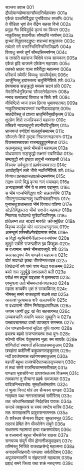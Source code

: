 सञ्जय उवाच	001  
द्रौपदेयान्महेष्वासान्सौमदत्तिर्महायशाः	001a  
एकैकं पञ्चभिर्विद्ध्वा पुनर्विव्याध सप्तभिः	001c  
ते पीडिता भृशं तेन रौद्रेण सहसा विभो	002a  
प्रमूढा नैव विविदुर्मृधे कृत्यं स्म किंचन	002c  
नाकुलिस्तु शतानीकः सौमदत्तिं नरर्षभम्	003a  
द्वाभ्यां विद्ध्वानदद्धृष्टः शराभ्यां शत्रुतापनः	003c  
तथेतरे रणे यत्तास्त्रिभिस्त्रिभिरजिह्मगैः	004a  
विव्यधुः समरे तूर्णं सौमदत्तिममर्षणम्	004c  
स तान्प्रति महाराज चिक्षिपे पञ्च सायकान्	005a  
एकैकं हृदि चाजघ्ने एकैकेन महायशाः	005c  
ततस्ते भ्रातरः पञ्च शरैर्विद्धा महात्मना	006a  
परिवार्य रथैर्वीरं विव्यधुः सायकैर्भृशम्	006c  
आर्जुनिस्तु हयांस्तस्य चतुर्भिर्निशितैः शरैः	007a  
प्रेषयामास सङ्क्रुद्धो यमस्य सदनं प्रति	007c  
भैमसेनिर्धनुश्छित्त्वा सौमदत्तेर्महात्मनः	008a  
ननाद बलवन्नादं विव्याध च शितैः शरैः	008c  
यौधिष्ठिरो ध्वजं तस्य छित्त्वा भूमावपातयत्	009a  
नाकुलिश्चाश्वयन्तारं रथनीडादपाहरत्	009c  
साहदेविस्तु तं ज्ञात्वा भ्रातृभिर्विमुखीकृतम्	010a  
क्षुरप्रेण शिरो राजन्निचकर्त महामनाः	010c  
तच्छिरो न्यपतद्भूमौ तपनीयविभूषितम्	011a  
भ्राजयन्तं रणोद्देशं बालसूर्यसमप्रभम्	011c  
सौमदत्तेः शिरो दृष्ट्वा निपतत्तन्महात्मनः	012a  
वित्रस्तास्तावका राजन्प्रदुद्रुवुरनेकधा	012c  
अलम्बुसस्तु समरे भीमसेनं महाबलम्	013a  
योधयामास सङ्क्रुद्धो लक्ष्मणं रावणिर्यथा	013c  
सम्प्रयुद्धौ रणे दृष्ट्वा तावुभौ नरराक्षसौ	014a  
विस्मयः सर्वभूतानां प्रहर्षश्चाभवत्तदा	014c  
आर्ष्यशृङ्गिं ततो भीमो नवभिर्निशितैः शरैः	015a  
विव्याध प्रहसन्राजन्राक्षसेन्द्रममर्षणम्	015c  
तद्रक्षः समरे विद्धं कृत्वा नादं भयावहम्	016a  
अभ्यद्रवत्ततो भीमं ये च तस्य पदानुगाः	016c  
स भीमं पञ्चभिर्विद्ध्वा शरैः सन्नतपर्वभिः	017a  
भीमानुगाञ्जघानाशु रथांस्त्रिंशदरिन्दमः	017c  
पुनश्चतुःशतान्हत्वा भीमं विव्याध पत्रिणा	017e  
सोऽतिविद्धस्तदा भीमो राक्षसेन महाबलः	018a  
निषसाद रथोपस्थे मूर्छयाभिपरिप्लुतः	018c  
प्रतिलभ्य ततः सञ्ज्ञां मारुतिः क्रोधमूर्छितः	019a  
विकृष्य कार्मुकं घोरं भारसाधनमुत्तमम्	019c  
अलम्बुसं शरैस्तीक्ष्णैरर्दयामास सर्वतः	019e  
स विद्धो बहुभिर्बाणैर्नीलाञ्जनचयोपमः	020a  
शुशुभे सर्वतो राजन्प्रदीप्त इव किंशुकः	020c  
स वध्यमानः समरे भीमचापच्युतैः शरैः	021a  
स्मरन्भ्रातृवधं चैव पाण्डवेन महात्मना	021c  
घोरं रूपमथो कृत्वा भीमसेनमभाषत	022a  
तिष्ठेदानीं रणे पार्थ पश्य मेऽद्य पराक्रमम्	022c  
बको नाम सुदुर्बुद्धे राक्षसप्रवरो बली	023a  
परोक्षं मम तद्वृत्तं यद्भ्राता मे हतस्त्वया	023c  
एवमुक्त्वा ततो भीममन्तर्धानगतस्तदा	024a  
महाता शरवर्षेण भृशं तं समवाकिरत्	024c  
भीमस्तु समरे राजन्नदृश्ये राक्षसे तदा	025a  
आकाशं पूरयामास शरैः सन्नतपर्वभिः	025c  
स वध्यमानो भीमेन निमेषाद्रथमास्थितः	026a  
जगाम धरणीं क्षुद्रः खं चैव सहसागमत्	026c  
उच्चावचानि रूपाणि चकार सुबहूनि च	027a  
उच्चावचास्तथा वाचो व्याजहार समन्ततः	027c  
तेन पाण्डवसैन्यानां मृदिता युधि वारणाः	028a  
हयाश्च बहवो राजन्पत्तयश्च तथा पुनः	028c  
रथेभ्यो रथिनः पेतुस्तस्य नुन्नाः स्म सायकैः	028e  
शोणितोदां रथावर्तां हस्तिग्राहसमाकुलाम्	029a  
छत्रहंसां कर्दमिनीं बाहुपन्नगसङ्कुलाम्	029c  
नदीं प्रवर्तयामास रक्षोगणसमाकुलाम्	030a  
वहन्तीं बहुधा राजंश्चेदिपाञ्चालसृञ्जयान्	030c  
तं तथा समरे राजन्विचरन्तमभीतवत्	031a  
पाण्डवा भृशसंविग्नाः प्रापश्यंस्तत्स्य विक्रमम्	031c  
तावकानां तु सैन्यानां प्रहर्षः समजायत	032a  
वादित्रनिनदश्चोग्रः सुमहाँल्लोमहर्षणः	032c  
तं श्रुत्वा निनदं घोरं तव सैन्यस्य पाण्डवः	033a  
नामृष्यत यथा नागस्तलशब्दं समीरितम्	033c  
ततः क्रोधाभिताम्राक्षो निर्दहन्निव पावकः	034a  
सन्दधे त्वाष्ट्रमस्त्रं स स्वयं त्वष्टेव मारिष	034c  
ततः शरसहस्राणि प्रादुरासन्समन्ततः	035a  
तैः शरैस्तव सैन्यस्य विद्रावः सुमहानभूत्	035c  
तदस्त्रं प्रेषितं तेन भीमसेनेन संयुगे	036a  
राक्षसस्य महामायां हत्वा राक्षसमार्दयत्	036c  
स वध्यमानो बहुधा भीमसेनेन राक्षसः	037a  
सन्त्यज्य संयुगे भीमं द्रोणानीकमुपाद्रवत्	037c  
तस्मिंस्तु निर्जिते राजन्राक्षसेन्द्रे महात्मना	038a  
अनादयन्सिंहनादैः पाण्डवाः सर्वतोदिशम्	038c  
अपूजयन्मारुतिं च संहृष्टास्ते महाबलम्	039a  
प्रह्रादं समरे जित्वा यथा शक्रं मरुद्गणाः	039c  
